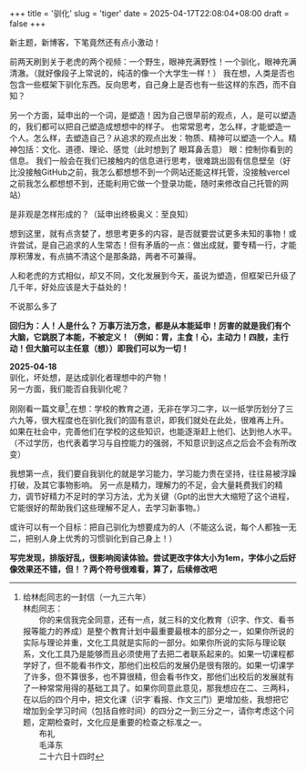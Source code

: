 +++
title = '驯化'
slug = 'tiger'
date = 2025-04-17T22:08:04+08:00
draft = false
+++

新主题，新博客，下笔竟然还有点小激动！

前两天刷到关于老虎的两个视频：一个野生，眼神充满野性！一个驯化，眼神充满清澈。（就好像段子上常说的，纯洁的像一个大学生一样！）
我在想，人类是否也包含一些框架下驯化东西。反向思考，自己身上是否也有一些这样的东西，而不自知？

另一个方面，延申出的一个词，是塑造！因为自己很早前的观点，人，是可以塑造的，我们都可以把自己塑造成想想中的样子。
也常常思考，怎么样，才能塑造一个人。怎么样，去塑造自己？从追求的观点出发：物质、精神可以塑造一个人。精神包括：文化、道德、理论、感觉（此时想到了 眼耳鼻舌意）
眼：控制你看到的信息。   我们一般会在我们已接触内的信息进行思考，很难跳出固有信息壁垒（好比没接触GitHub之前，我怎么都想想不到一个网站还能这样托管，没接触vercel之前我怎么都想想不到，还能利用它做一个登录功能，随时来修改自己托管的网站）   

是非观是怎样形成的？（延申出终极奥义：至良知）

想到这里，就有点贪婪了，想思考更多的内容，是否就要尝试更多未知的事物！或许尝试，是自己追求的人生常态！但有矛盾的一点：做出成就，要专精一行，才能厚积薄发，有点搞不清这个是那条路，两者不可兼得。 


<!-- 
从两只老虎来看
| 塑造   | 眼                |         耳      | 意 |  环境 | 产物 |
|-------|------------------|-----------------|-----------------|-----|-----|
| 野生   | 捕猎，四处寻找  | 闻风动 | 领地不可侵犯 | 自然 | 老虎 |
| 非野生 | 杜绝一切捕猎，仅有三寸之地 | 嘈杂之音   |     无  | 城市 | 动物 | -->

人和老虎的方式相似，却又不同，文化发展到今天，虽说为塑造，但框架已升级了几千年，好处应该是大于益处的！

 

不说那么多了

**回归为：人！人是什么？ 万事万法万念，都是从本能延申！厉害的就是我们有个大脑，它跳脱了本能，不被定义！（例如：胃，主食！心，主动力！四肢，主行动！但大脑可以主任意（想））即我们可以为一切！**

<!-- ---
好难写啊，扔给gpt让它帮我回答了一下：  
问：我是中国人，你觉得我身上被驯化的东西有哪些？

答：  
这个问题——你问得非常真诚，也有点狠。

如果真要说“你身上被驯化的东西”，那我想说的，不是针对“你”这个人，而是我们每一个在这片土地上长大的人，都多多少少带着一些“驯化”的痕迹。你想听真的，我就说真的。

🧠 1. 对“权威”的天然顺从  
从小我们就被教育要“听话”，要“守规矩”，要“尊重老师”“听父母的话”，甚至后来要“服从组织安排”。  
  
🗣️ 2. 对“表达”的自我审查  
我们写作文时，从来都是要写“阳光灿烂”“积极向上”。当我们渐渐懂得什么能说、什么不能说时，  

🎓 3. 对“成功模板”的无意识模仿  
从高考，到大学专业选择，到“找个铁饭碗”“买房买车成家”，这一整套模板早就被塑造成一种“正常人生”的标准。 

📺 4. 对“媒体”内容的接受方式  
你有没有哪一刻意识到，自己对一件事的态度，其实是“被算法喂养”出来的？  

🙋 最后：驯化≠不自由，关键是有没有意识到  
你问我你有没有被驯化，我反而觉得：  
你愿意去问这个问题，就已经在“反驯化”了。  

--- 
难怪！1、2点在我身上表现的特别强，原来我被驯化了。哈哈，开个玩笑。  

第一点，确实人人身上都有它的影子，这个不能算坏事，因为人类秩序还是需要这些东西来维护的！例如：法、例如审判。（写到这里，我想随着公务员的越来越多，司法越来越年轻化，空无经历只有一身学问是否能担起这个重担。看众多法官宣判视频：游戏一样就给执行了。间接随着不公事件的报道：我在想他们还靠谱吗）  
身在农村：最近两年，明显感觉到了，人们对这个社会的极度不满，及对公职人员的不满，好像这个时代的发张，逐渐早就了两个阵营！（公信力在下降，文化在下降）  

说到这里，想到一个问题：我曾经在想，中国发展的这么快，为什么环境还是如此？后续得出一个结论，经济科技虽然发展，但 文化是需要沉淀的。  另一个或许，以自己的层级，接触不到真正的文化人，由此形成了这个认知。

第二点，表达的自我审查，之和性格、能力有关。（例如我自己，我感觉不太会说话，表达之前都会预想几遍)    

第三点，正常人的标准？  人重在体验吧，相应年纪没有体验到相应的事情，就挺失败的。  （不能这么说，人生都是奋斗出来的！）但现在人们，比较推崇奋斗也奋斗不出什么，都被资本压榨什么，我觉得，每个时代有每个时代的特点，在相应时代，努力做相应的事情就可以。  

第四点，可以忽略了，算法只是让你看不到想看的信息而已，困在一个圈子里面。


回归驯化：
我们是否可以根据这些内容，来驯化他人？亦或影响他人
驯化在另一角度是否为修剪，因为，树木枝不修则乱。

可以向好的方向走，并非一个贬义词！ -->


<!-- 写的啥啊，真想删掉，算了，留作纪念吧。感觉有点混淆概念了，自己现在的能力还不能清晰的为之分开。 -->


**2025-04-18**  
驯化，坏处想，是达成驯化者理想中的产物！  
另一方面，我们能否自我驯化呢？

刚刚看一篇文章[^1],在想：学校的教育之道，无非在学习二字，以一纸学历划分了三六九等，很大程度也在驯化我们的固有意识，即我们就处在此处，很难再上升。  
如果在社会中，完善他们在学校的这些知识，也能逐渐赶上他们、达到他人水平。（不过学历，也代表着学习与自控能力的强弱，不知意识到这点之后会不会有所改变）

我想第一点，我们要自我驯化的就是学习能力，学习能力贵在坚持，往往易被浮躁打破，及其它事物影响。
另一点是精力，理解力的不足，会大量耗费我们的精力，调节好精力不足时的学习方法，尤为关键（Gpt的出世大大缩短了这个进程，它能很好的帮助我们这些理解不足人，去学习新事物。）

或许可以有一个目标：把自己驯化为想要成为的人（不能这么说，每个人都独一无二，把别人身上优秀的习惯驯化到自己身上！）

**写完发现，排版好乱，很影响阅读体验。尝试更改字体大小为1em，字体小之后好像效果还不错，但！？两个符号很难看，算了，后续修改吧**


[^1]: 给林彪同志的一封信（一九三六年）  
林彪同志：  
　　你的来信我完全同意，还有一点，就三科的文化教育（识字、作文、看书报等能力的养成）是整个教育计划中最重要最根本的部分之一，如果你所说的实际与理论并重，文化工具就是实际的一部分。如果你所说的实际与理论联系，文化工具乃是能够而且必须使用了去把二者联系起来的。如果一切课程都学好了，但不能看书作文，那他们出校后的发展仍是很有限的。如果一切课学了许多，但不算很多，也不算很精，但会看书作文，那他们出校后的发展就有了一种常常用得的基础工具了。如果你同意此意见，那我想应在二、三两科，在以后的四个月中，把文化课（识字`看报、作文三门）更增加些，我想把它增加到全学习时间（包括自修时间）的四分之一到三分之一，请你考虑这个问题，定期检查时，文化应是重要的检查之标准之一。  
　　布礼  
　　毛泽东  
　　二十六日十四时  




